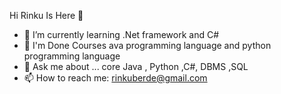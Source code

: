  Hi Rinku Is Here 👋




- 🌱 I’m currently learning .Net framework and C#
- 👯 I'm Done Courses  ava programming language and python programming language  
- 💬 Ask me about ... core Java , Python ,C#, DBMS ,SQL
- 📫 How to reach me: rinkuberde@gmail.com


